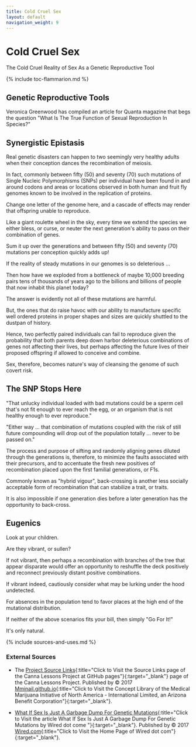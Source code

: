```yaml
---
title: Cold Cruel Sex
layout: default
navigation_weight: 9
---
```

# Cold Cruel Sex

The Cold Cruel Reality of Sex As a Genetic Reproductive Tool

{% include toc-flammarion.md %}

## Genetic Reproductive Tools

Veronica Greenwood has compiled an article for Quanta magazine that begs the question "What Is The True Function of Sexual Reproduction In Species?"

## Synergistic Epistasis

Real genetic disasters can happen to two seemingly very healthy adults when their conception dances the recombination of meiosis.

In fact, commonly between fifty (50) and seventy (70) such mutations of Single Nucleic Polymorphisms (SNPs) per individual have been found in and around codons and areas or locations observed in both human and fruit fly genomes known to be involved in the replication of proteins.

Change one letter of the genome here, and a cascade of effects may render that offspring unable to reproduce.

Like a giant roulette wheel in the sky, every time we extend the species we either bless, or curse, or neuter the next generation's ability to pass on their combination of genes.

Sum it up over the generations and between fifty (50) and seventy (70) mutations per conception quickly adds up!

If the reality of steady mutations in our genomes is so deleterious ...

Then how have we exploded from a bottleneck of maybe 10,000 breeding pairs tens of thousands of years ago to the billions and billions of people that now inhabit this planet today?

The answer is evidently not all of these mutations are harmful.

But, the ones that do raise havoc with our ability to manufacture specific well ordered proteins in proper shapes and sizes are quickly shuttled to the dustpan of history.

Hence, two perfectly paired individuals can fail to reproduce given the probability that both parents deep down harbor deleterious combinations of genes not affecting their lives, but perhaps affecting the future lives of their proposed offspring if allowed to conceive and combine.

Sex, therefore, becomes nature's way of cleansing the genome of such covert risk.

## The SNP Stops Here

"That unlucky individual loaded with bad mutations could be a sperm cell that's not fit enough to ever reach the egg, or an organism that is not healthy enough to ever reproduce."

"Either way ... that combination of mutations coupled with the risk of still future compounding will drop out of the population totally ... never to be passed on."

The process and purpose of sifting and randomly aligning genes diluted through the generations is, therefore, to minimize the faults associated with their precursors, and to accentuate the fresh new positives of recombination placed upon the first familial generations, or F1s.

Commonly known as "hybrid vigour", back-crossing is another less socially acceptable form of recombination that can stabilize a trait, or traits.

It is also impossible if one generation dies before a later generation has the opportunity to back-cross.

## Eugenics

Look at your children.

Are they vibrant, or sullen?

If not vibrant, then perhaps a recombination with branches of the tree that appear disparate would offer an opportunity to reshuffle the deck positively and reconnect previously distant positive combinations.

If vibrant indeed, cautiously consider what may be lurking under the hood undetected.

For absences in the population tend to favor places at the high end of the mutational distribution.

If neither of the above scenarios fits your bill, then simply "Go For It!"

It's only natural.

{% include sources-and-uses.md %}

### External Sources

- The [Project Source Links](https://mminail.github.io/Canna/Source-Canna-Links.htm){:title="Click to Visit the Source Links page of the Canna Lessons Project at GitHub pages"}{:target="_blank"} page of the Canna Lessons Project. Published by © 2017 [Mminail.github.io](https://mminail.github.io/){:title="Click to Visit the Concept Library of the Medical Marijuana Initiative of North America - International Limited, an Arizona Benefit Corporation"}{:target="_blank"}.

- [What If Sex Is Just A Garbage Dump For Genetic Mutations](https://www.wired.com/story/what-if-sex-is-just-a-garbage-dump-for-genetic-mutations/){:title="Click to Visit the article What If Sex Is Just A Garbage Dump For Genetic Mutations by Wired dot come "}{:target="_blank"}. Published by © 2017 [Wired.com](https://mminail.github.io/){:title="Click to Visit the Home Page of Wired dot com"}{:target="_blank"}.
